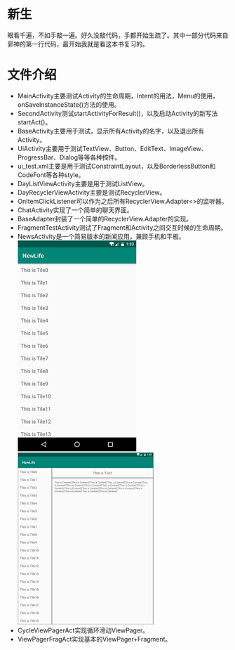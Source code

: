# 新生
眼看千遍，不如手敲一遍。好久没敲代码，手都开始生疏了。其中一部分代码来自郭神的第一行代码，最开始我就是看这本书复习的。
# 文件介绍
* MainActivity主要测试Activity的生命周期，Intent的用法，Menu的使用，onSaveInstanceState()方法的使用。
* SecondActivity测试startActivityForResult()，以及启动Activity的新写法startAct()。
* BaseActivity主要用于测试，显示所有Activity的名字，以及退出所有Activity。
* UiActivity主要用于测试TextView、Button、EditText、ImageView、ProgressBar、Dialog等等各种控件。
* ui_test.xml主要是用于测试ConstraintLayout，以及BorderlessButton和CodeFont等各种style。
* DayListViewActivity主要是用于测试ListView。
* DayRecyclerViewActivity主要是测试RecyclerView。
* OnItemClickListener可以作为之后所有RecyclerView.Adapter<>的监听器。
* ChatActivity实现了一个简单的聊天界面。
* BaseAdapter封装了一个简单的RecyclerView.Adapter的实现。
* FragmentTestActivity测试了Fragment和Activity之间交互时候的生命周期。
* NewsActivity是一个简易版本的新闻应用，兼顾手机和平板。
   ![phone](https://raw.githubusercontent.com/happyfsyy/NewLife/master/app/img_folder/img1.png)![tablet](https://raw.githubusercontent.com/happyfsyy/NewLife/master/app/img_folder/img2.PNG)
* CycleViewPagerAct实现循环滑动ViewPager。
* ViewPagerFragAct实现基本的ViewPager+Fragment。